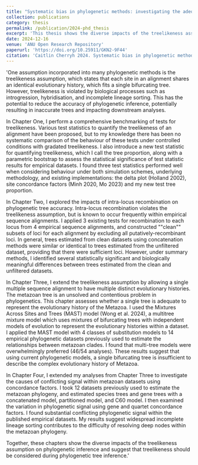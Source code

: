 ```yaml
---
title: "Systematic bias in phylogenetic methods: investigating the adequacy of the treelikeness assumption"
collection: publications
category: thesis
permalink: /publication/2024-phd_thesis
excerpt: 'This thesis shows the diverse impacts of the treelikeness assumption on phylogenetic inference and suggest that treelikeness should be considered during phylogenetic tree inference.'
date: 2024-12-16
venue: 'ANU Open Research Repository'
paperurl: 'https://doi.org/10.25911/GKN2-9F44'
citation: 'Caitlin Cherryh 2024. Systematic bias in phylogenetic methods: investigating the adequacy of the treelikeness assumption. PhD thesis. Australian National University. Available at https://doi.org/10.25911/GKN2-9F44'
---
```


'One assumption incorporated into many phylogenetic methods is the treelikeness assumption, which states that each site in an alignment shares an identical evolutionary history, which fits a single bifurcating tree. However, treelikeness is violated by biological processes such as introgression, hybridisation, and incomplete lineage sorting. This has the potential to reduce the accuracy of phylogenetic inference, potentially resulting in inaccurate trees and impacting downstream analyses.

In Chapter One, I perform a comprehensive benchmarking of tests for treelikeness. Various test statistics to quantify the treelikeness of an alignment have been proposed, but to my knowledge there has been no systematic comparison of the behaviour of these tests under controlled conditions with gradated treelikeness. I also introduce a new test statistic for quantifying treelikeness, which I call the tree proportion, along with a parametric bootstrap to assess the statistical significance of test statistic results for empirical datasets. I found three test statistics performed well when considering behaviour under both simulation schemes, underlying methodology, and existing implementations: the delta plot (Holland 2002), site concordance factors (Minh 2020, Mo 2023) and my new test tree proportion. 

In Chapter Two, I explored the impacts of intra-locus recombination on phylogenetic tree accuracy. Intra-locus recombination violates the treelikeness assumption, but is known to occur frequently within empirical sequence alignments. I applied 3 existing tests for recombination to each locus from 4 empirical sequence alignments, and constructed ""clean"" subsets of loci for each alignment by excluding all putatively-recombinant loci. In general, trees estimated from clean datasets using concatenation methods were similar or identical to trees estimated from the unfiltered dataset, providing that there were sufficient loci. However, under summary methods, I identified several statistically significant and biologically meaningful differences between trees estimated from the clean and unfiltered datasets. 

In Chapter Three, I extend the treelikeness assumption by allowing a single multiple sequence alignment to have multiple distinct evolutionary histories. The metazoan tree is an unsolved and contentious problem in phylogenetics. This chapter assesses whether a single tree is adequate to represent the evolutionary history of the Metazoa. I used the Mixtures Across Sites and Trees (MAST) model (Wong et al. 2024), a multitree mixture model which uses mixtures of bifurcating trees with independent models of evolution to represent the evolutionary histories within a dataset. I applied the MAST model with 4 classes of substitution models to 14 empirical phylogenetic datasets previously used to estimate the relationships between metazoan clades. I found that multi-tree models were overwhelmingly preferred (46/54 analyses). These results suggest that using current phylogenetic models, a single bifurcating tree is insufficient to describe the complex evolutionary history of Metazoa. 

In Chapter Four, I extended my analyses from Chapter Three to investigate the causes of conflicting signal within metazoan datasets using concordance factors. I took 12 datasets previously used to estimate the metazoan phylogeny, and estimated species trees and gene trees with a concatenated model, partitioned model, and C60 model. I then examined the variation in phylogenetic signal using gene and quartet concordance factors. I found substantial conflicting phylogenetic signal within the published empirical datasets. My results suggest widespread incomplete lineage sorting contributes to the difficulty of resolving deep nodes within the metazoan phylogeny. 

Together, these chapters show the diverse impacts of the treelikeness assumption on phylogenetic inference and suggest that treelikeness should be considered during phylogenetic tree inference.'

